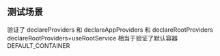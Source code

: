 ## 测试场景

验证了 declareProviders 和 declareAppProviders 和 declareRootProviders
declareRootProviders+useRootService 相当于验证了默认容器 DEFAULT_CONTAINER
